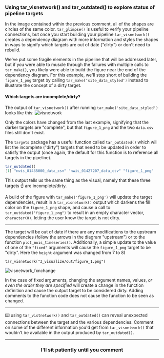 ### Using tar_visnetwork() and tar_outdated() to explore status of pipeline targets

In the image contained within the previous comment, all of the shapes are circles of the same color. `tar_glimpse()` is useful to verify your pipeline connections, but once you start building your pipeline `tar_visnetwork()` creates a dependency diagram with more information and styles the shapes in ways to signify which targets are out of date ("dirty") or don't need to rebuild. 

We've put some fragile elements in the pipeline that will be addressed later, but if you were able to muscle through the failures with multiple calls to `tar_make()`, you likely were able to build the figure near the end of the dependency diagram. For this example, we'll stop short of building the `figure_1_png` target by calling `tar_make('site_data_styled')` instead to illustrate the concept of a dirty target. 

#### Which targets are incomplete/dirty?

The output of `tar_visnetwork()` after running `tar_make('site_data_styled')` looks like this:
![visnetwork](https://user-images.githubusercontent.com/13220910/115301367-b3a9a200-a126-11eb-95da-f31f0f8f3d56.png)

Only the colors have changed from the last example, signifying that the darker targets are "complete", but that `figure_1_png` and the two `data.csv` files still don't exist. 

The `targets` package has a useful function called `tar_outdated()` which will list the incomplete ("dirty") targets that need to be updated in order to satisfy the output (once again, the default for this function is to reference all targets in the pipeline).

```r
tar_outdated()
[1] "nwis_01435000_data_csv" "nwis_01427207_data_csv" "figure_1_png"                
```
This output tells us the same thing as the visual, namely that these three targets :point_up: are incomplete/dirty.

A build of the figure with `tar_make('figure_1_png')` will update the target dependencies, result in a `tar_visnetwork()` output which darkens the fill color on the `figure_1_png` shape, and cause a call to `tar_outdated("figure_1_png")` to result in an empty character vector, `character(0)`, letting the user know the target is not dirty. 

---

The target will be out of date if there are any modifications to the upstream dependencies (follow the arrows in the diagram "upstream") or to the function `plot_nwis_timeseries()`. Additionally, a simple update to the value of one of the `"fixed"` arguments will cause the `figure_1_png` target to be "dirty". Here the `height` argument was changed from 7 to 8) 
```
tar_visnetwork("3_visualize/out/figure_1.png")
```

![visnetwork_fxnchange](https://user-images.githubusercontent.com/13220910/115302212-cd97b480-a127-11eb-9636-930ce7e02cb1.png)

In the case of fixed arguments, changing the argument names, values, _or even the order they are specified_ will create a change in the function definition and cause the output target to be considered dirty. Adding comments to the function code does not cause the function to be seen as changed.

---

:keyboard: using `tar_vistnetwork()` and `tar_outdated()` can reveal unexpected connections between the target and the various dependencies. Comment on some of the different information you'd get from `tar_visnetwork()` that wouldn't be available in the output produced by `tar_outdated()`.

<hr>
<h3 align="center">I'll sit patiently until you comment</h3>
